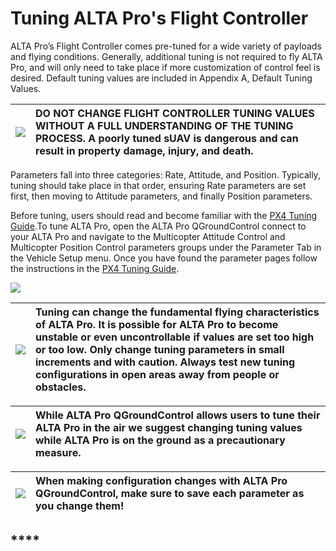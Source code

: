 # Tuning ALTA Pro's Flight Controller

ALTA Pro’s Flight Controller comes pre-tuned for a wide variety of payloads and flying conditions. Generally, additional tuning is not required to fly ALTA Pro, and will only need to take place if more customization of control feel is desired. Default tuning values are included in Appendix A, Default Tuning Values.

| ![](https://lh6.googleusercontent.com/ugslLYofjq1aeJzjU0a4QIb1mo4ga9KcBmv4LhwJBurfFlqTDKkA9UkgJ7tf8Ztibwl5EpcNijrKIMgEkIWe18lajvUm7zumPxPiApD84d5ebpLIStSDIJkbXoOKJiyVLR1f2yGF) | **DO NOT CHANGE FLIGHT CONTROLLER TUNING VALUES WITHOUT A FULL UNDERSTANDING OF THE TUNING PROCESS. A poorly tuned sUAV is dangerous and can result in property damage, injury, and death.** |
| :--- | :--- |


Parameters fall into three categories: Rate, Attitude, and Position. Typically, tuning should take place in that order, ensuring Rate parameters are set first, then moving to Attitude parameters, and finally Position parameters.

Before tuning, users should read and become familiar with the [PX4 Tuning Guide](https://docs.px4.io/en/config_mc/pid_tuning_guide_multicopter.html#rate-controller).To tune ALTA Pro, open the ALTA Pro QGroundControl connect to your ALTA Pro and navigate to the Multicopter Attitude Control and Multicopter Position Control parameters groups under the Parameter Tab in the Vehicle Setup menu. Once you have found the parameter pages follow the instructions in the [PX4 Tuning Guide](https://docs.px4.io/en/config_mc/pid_tuning_guide_multicopter.html#rate-controller).

![](https://lh5.googleusercontent.com/Um9sBTl-QfvYRagWuS3iiGtLa5tI-r1Xh7KgG1f53edIIlMqbb-rTkQ2Z-4suQkA_7nF0TFyt5EFt7sXDr-EMDvvLAEIZU1MOjNr-yLHmzDRIsS2L-_2DJCti2hErl_TdQqKNXfU)



| ![](https://lh5.googleusercontent.com/b0z4o4yMxQeV8z7I93ZpTlSyAqQ8XrOX5VQDOAqn73iMA2rnqSYP3F9VGliP2WRyBe7YIPrcSGWCiI6XWf_2dScGHGFLyxo4paycq71ktk9cF6MCxo_W6aUdihv6oQkKrMsMJHQc) | **Tuning can change the fundamental flying characteristics of ALTA Pro. It is possible for ALTA Pro to become unstable or even uncontrollable if values are set too high or too low. Only change tuning parameters in small increments and with caution. Always test new tuning configurations in open areas away from people or obstacles.** |
| :--- | :--- |


| ![](https://lh5.googleusercontent.com/b0z4o4yMxQeV8z7I93ZpTlSyAqQ8XrOX5VQDOAqn73iMA2rnqSYP3F9VGliP2WRyBe7YIPrcSGWCiI6XWf_2dScGHGFLyxo4paycq71ktk9cF6MCxo_W6aUdihv6oQkKrMsMJHQc) | **While ALTA Pro QGroundControl allows users to tune their ALTA Pro in the air we suggest changing tuning values while ALTA Pro is on the ground as a precautionary measure.** |
| :--- | :--- |


| ![](https://lh4.googleusercontent.com/HpkEwm74tCXUHVxImUfvCUkE04-iQ-h21xWSkmyaEQP5CzrLm4OysE2cnVw0DON3CuMoEmrgzff2GmjRm21o-IwCWSyTs0Ucol0e7o1yR2o_okWGSGOJ2iEpgutZiLaMSubR7i6c) | **When making configuration changes with ALTA Pro QGroundControl, make sure to save each parameter as you change them!** |
| :--- | :--- |


## \*\*\*\*

